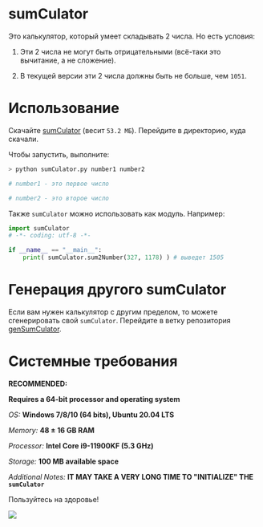 # sumCulator

Это калькулятор, который умеет складывать 2 числа. Но есть условия:

1. Эти 2 числа не могут быть отрицательными (всё-таки это вычитание, а не сложение).

1. В текущей версии эти 2 числа должны быть не больше, чем `1051`.

# Использование

Скачайте [sumCulator](https://raw.githubusercontent.com/The220th/sumCulator/main/sumCulator.py) (весит `53.2 МБ`). Перейдите в директорию, куда скачали.

Чтобы запустить, выполните:

``` bash
> python sumCulator.py number1 number2

# number1 - это первое число

# number2 - это второе число
```

Также `sumCulator` можно использовать как модуль. Например:

``` python
import sumCulator
# -*- coding: utf-8 -*-

if __name__ == "__main__":
    print( sumCulator.sum2Number(327, 1178) ) # выведет 1505
```

# Генерация другого sumCulator

Если вам нужен калькулятор с другим пределом, то можете сгенерировать свой `sumCulator`. Перейдите в ветку репозитория [genSumCulator](https://github.com/The220th/sumCulator/tree/genSumCulator).

# Системные требования

**RECOMMENDED:**

**Requires a 64-bit processor and operating system**

*OS:*  **Windows 7/8/10 (64 bits), Ubuntu 20.04 LTS**

*Memory:*  **48 ± 16 GB RAM**

*Processor:*  **Intel Core i9-11900KF (5.3 GHz)**

*Storage:*  **100 МB available space**

*Additional Notes:*  **IT MAY TAKE A VERY LONG TIME TO "INITIALIZE" THE `sumCulator`**

Пользуйтесь на здоровье!

![](https://i.imgur.com/AI1zqLk.png)
